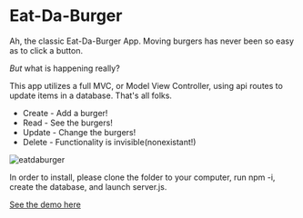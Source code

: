 # Eat-Da-Burger

Ah, the classic Eat-Da-Burger App.  Moving burgers has never been so easy as to click a button.

*But*  what is happening really?

This app utilizes a full MVC, or Model View Controller, using api routes to update items in a database.  That's all folks.

 - Create - Add a burger!
 - Read - See the burgers!
 - Update - Change the burgers!
 - Delete - Functionality is invisible(nonexistant!)

![eatdaburger](https://user-images.githubusercontent.com/41648281/53094686-15830880-34d8-11e9-8270-4a9a98631c1a.gif)

In order to install, please clone the folder to your computer, run npm -i, create the database, and launch server.js.


[See the demo here](https://aqueous-citadel-11754.herokuapp.com/)
